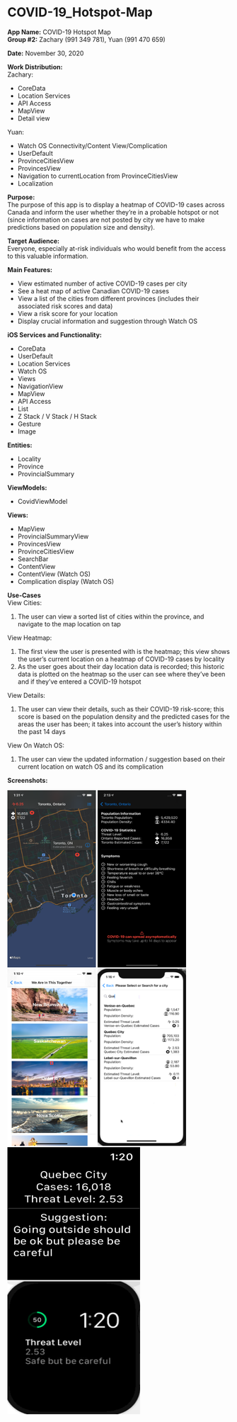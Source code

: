 # COVID-19_Hotspot-Map

**App Name:** COVID-19 Hotspot Map <br/>
**Group #2:** Zachary (991 349 781), Yuan (991 470 659)

**Date:** November 30, 2020

**Work Distribution:**<br/>
Zachary:
- CoreData
- Location Services
- API Access
- MapView
- Detail view

Yuan:
- Watch OS Connectivity/Content View/Complication
- UserDefault
- ProvinceCitiesView
- ProvincesView
- Navigation to currentLocation from ProvinceCitiesView
- Localization

**Purpose:**<br/>
The purpose of this app is to display a heatmap of COVID-19 cases across Canada and inform the user whether they’re in a probable hotspot or not (since information on cases are not posted by city we have to make predictions based on population size and density).

**Target Audience:**<br/>
Everyone, especially at-risk individuals who would benefit from the access to this valuable information.

**Main Features:**
- View estimated number of active COVID-19 cases per city
-	See a heat map of active Canadian COVID-19 cases
-	View a list of the cities from different provinces (includes their associated risk scores and data)
-	View a risk score for your location
- Display crucial information and suggestion through Watch OS 

**iOS Services and Functionality:**
-	CoreData
- UserDefault
-	Location Services
-	Watch OS
-	Views
-	NavigationView
-	MapView
-	API Access
- List
- Z Stack / V Stack / H Stack
- Gesture
- Image


**Entities:**
-	Locality
-	Province
-	ProvincialSummary

**ViewModels:**
-	CovidViewModel

**Views:**
-	MapView
-	ProvincialSummaryView
-	ProvincesView
- ProvinceCitiesView
- SearchBar
- ContentView
- ContentView (Watch OS)
- Complication display (Watch OS)

**Use-Cases**<br/>
View Cities:
1.	The user can view a sorted list of cities within the province, and navigate to the map location on tap

View Heatmap:
1.	The first view the user is presented with is the heatmap; this view shows the user’s current location on a heatmap of COVID-19 cases by locality
2.	As the user goes about their day location data is recorded; this historic data is plotted on the heatmap so the user can see where they’ve been and if they’ve entered a COVID-19 hotspot

View Details:
1.	The user can view their details, such as their COVID-19 risk-score; this score is based on the population density and the predicted cases for the areas the user has been; it takes into account the user’s history within the past 14 days

View On Watch OS:
1.  The user can view the updated information / suggestion based on their current location on watch OS and its complication



**Screenshots:**


<img src="Screenshots/mapview.png"  width="200" height="400" />

<img src="Screenshots/detailview.png"  width="200" height="400" />

<img src="Screenshots/ProvincesView.png"  width="200" height="400" />

<img src="Screenshots/ProvinceCitiesView.png"  width="200" height="400" />

<img src="Screenshots/WatchContentView.png"  width="300" height="300" />

<img src="Screenshots/ComplicationView.png"  width="300" height="300" />

